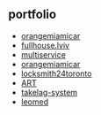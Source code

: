 <h2>portfolio</h2>
<ul>
  <li><a href="https://orangemiamicar.com.ua/">orangemiamicar</a></li>
  <li><a href="https://fullhouse.lviv.ua/ru/">fullhouse.lviv</a></li>
  <li><a href="http://multiservice.kh.ua/">multiservice</a></li>
  <li><a href="https://orangemiamicar.com.ua/">orangemiamicar</a></li>
  <li><a href="http://locksmith24toronto.com/">locksmith24toronto</a></li>
  <li><a href="http://artgta.com/">ART</a></li>
  <li><a href="http://takelag-system.com.ua/">takelag-system</a></li>
  <li><a href="https://rat.compas.agency/leomed/">leomed</a></li>
</ul>
